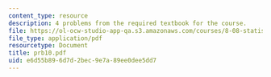 ```yaml
---
content_type: resource
description: 4 problems from the required textbook for the course.
file: https://ol-ocw-studio-app-qa.s3.amazonaws.com/courses/8-08-statistical-physics-ii-spring-2005/e6d55b896d7d2bec9e7a89ee0dee5dd7_prb10.pdf
file_type: application/pdf
resourcetype: Document
title: prb10.pdf
uid: e6d55b89-6d7d-2bec-9e7a-89ee0dee5dd7
---
```


